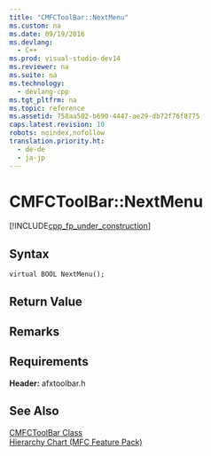 ```yaml
---
title: "CMFCToolBar::NextMenu"
ms.custom: na
ms.date: 09/19/2016
ms.devlang: 
  - C++
ms.prod: visual-studio-dev14
ms.reviewer: na
ms.suite: na
ms.technology: 
  - devlang-cpp
ms.tgt_pltfrm: na
ms.topic: reference
ms.assetid: 758aa502-b690-4447-ae29-db72f76f8775
caps.latest.revision: 10
robots: noindex,nofollow
translation.priority.ht: 
  - de-de
  - ja-jp
---
```

# CMFCToolBar::NextMenu
[!INCLUDE[cpp_fp_under_construction](../vs140/includes/cpp_fp_under_construction_md.md)]  
  
## Syntax  
  
```  
virtual BOOL NextMenu();  
```  
  
## Return Value  
  
## Remarks  
  
## Requirements  
 **Header:** afxtoolbar.h  
  
## See Also  
 [CMFCToolBar Class](../Topic/CMFCToolBar%20Class.md)   
 [Hierarchy Chart (MFC Feature Pack)](../vs140/Hierarchy-Chart.md)
